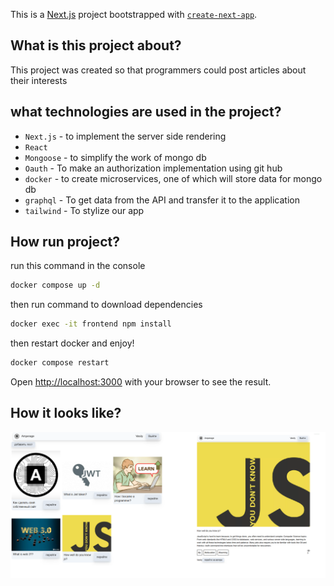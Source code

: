 This is a [Next.js](https://nextjs.org) project bootstrapped with [`create-next-app`](https://nextjs.org/docs/pages/api-reference/create-next-app).

## What is this project about?
This project was created so that programmers could post articles about their interests

## what technologies are used in the project?
*  `Next.js` - to implement the server side rendering
*  `React`
*  `Mongoose` - to simplify the work of mongo db
*  `Oauth` - To make an authorization implementation using git hub
*  `docker` - to create microservices, one of which will store data for mongo db
*  `graphql` - To get data from the API and transfer it to the application
*  `tailwind` - To stylize our app

## How run project?
run this command in the console

```bash
docker compose up -d
```
then run command to download dependencies 
```bash
docker exec -it frontend npm install
```
then restart docker and enjoy!
```bash
docker compose restart
```
Open [http://localhost:3000](http://localhost:3000) with your browser to see the result.

## How it looks like?
![how it looks like](https://github.com/vasayShinkar/codeForum/blob/main/code/%D1%84%D0%BE%D1%82%D0%BE.png)



